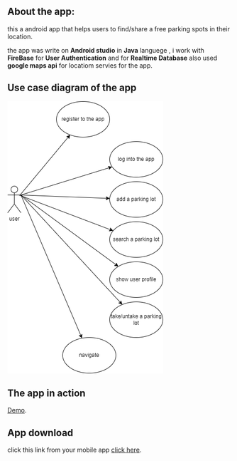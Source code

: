 ## About the app:
this a android app that helps users to find/share a free parking spots in their location.

the app was write on **Android studio** in **Java** languege , i work with **FireBase** for **User Authentication** and for **Realtime Database**
also used **google maps api** for locatiom servies for the app.

## Use case diagram of the app
![use case diagram](https://github.com/nikaloamashvili/Parking-App/blob/master/Untitled%20Diagram.drawio.png)

## The app in action
[Demo](https://youtu.be/RjRSpsUbEj4).

## App download
click this link from your mobile app [click here](https://github.com/nikaloamashvili/Parking-App/blob/master/app-debug.apk?raw=true).


